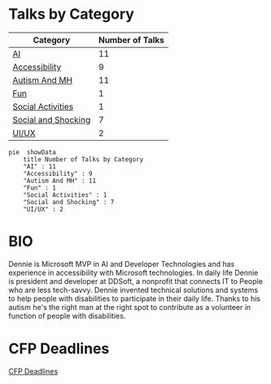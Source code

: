 # Talks by Category


| Category             | Number of Talks |
|----------------------|-----------------|
| [AI](AI/AI.md)       | 11              |
| [Accessibility](Accessibility/Accessibility.md) | 9 |
| [Autism And MH](AutismAndMH/AutismAndMH.md) | 11 |
| [Fun](Fun/Fun.md)    | 1               |
| [Social Activities](SocialActivities/SocialActivities.md) | 1 |
| [Social and Shocking](SocialAndShocking/SocialAndShocking.md) | 7 |
| [UI/UX](UIUX/UIUX.md) | 2 |


```mermaid
pie  showData
    title Number of Talks by Category
    "AI" : 11
    "Accessibility" : 9
    "Autism And MH" : 11
    "Fun" : 1
    "Social Activities" : 1
    "Social and Shocking" : 7
    "UI/UX" : 2
```

# BIO

Dennie is Microsoft MVP in AI and Developer Technologies and has experience in accessibility with Microsoft technologies. In daily life Dennie is president and developer at DDSoft, a nonprofit that connects IT to People who are less tech-savvy. Dennie invented technical solutions and systems to help people with disabilities to participate in their daily life. Thanks to his autism he's the right man at the right spot to contribute as a volunteer in function of people with disabilities.

# CFP Deadlines

[CFP Deadlines](CFPDEADLINES.md)

